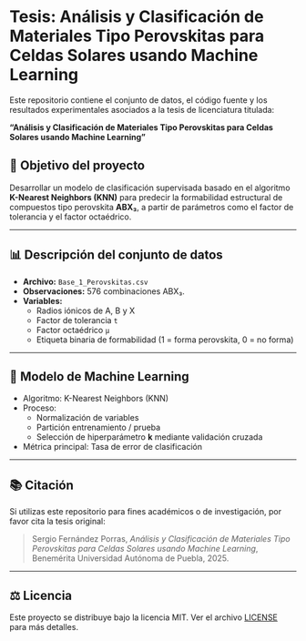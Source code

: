 # Tesis: Análisis y Clasificación de Materiales Tipo Perovskitas para Celdas Solares usando Machine Learning

Este repositorio contiene el conjunto de datos, el código fuente y los resultados experimentales asociados a la tesis de licenciatura titulada:

**“Análisis y Clasificación de Materiales Tipo Perovskitas para Celdas Solares usando Machine Learning”**

## 📌 Objetivo del proyecto

Desarrollar un modelo de clasificación supervisada basado en el algoritmo **K-Nearest Neighbors (KNN)** para predecir la formabilidad estructural de compuestos tipo perovskita **ABX₃**, a partir de parámetros como el factor de tolerancia y el factor octaédrico.

---

## 📊 Descripción del conjunto de datos

- **Archivo:** `Base_1_Perovskitas.csv`
- **Observaciones:** 576 combinaciones ABX₃.
- **Variables:**  
  - Radios iónicos de A, B y X  
  - Factor de tolerancia `t`  
  - Factor octaédrico `μ`  
  - Etiqueta binaria de formabilidad (1 = forma perovskita, 0 = no forma)

---

## 🤖 Modelo de Machine Learning

- Algoritmo: K-Nearest Neighbors (KNN)
- Proceso:
  - Normalización de variables
  - Partición entrenamiento / prueba
  - Selección de hiperparámetro **k** mediante validación cruzada
- Métrica principal: Tasa de error de clasificación

---

## 📚 Citación

Si utilizas este repositorio para fines académicos o de investigación, por favor cita la tesis original:

> Sergio Fernández Porras, *Análisis y Clasificación de Materiales Tipo Perovskitas para Celdas Solares usando Machine Learning*, Benemérita Universidad Autónoma de Puebla, 2025.

---

## ⚖️ Licencia

Este proyecto se distribuye bajo la licencia MIT. Ver el archivo [LICENSE](LICENSE) para más detalles.

